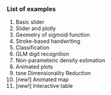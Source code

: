 ### List of examples

1. Basic slider
2. Slider and plotly
3. Geometry of sigmoid function
4. Stroke-based handwriting
5. Classification
6. GLM digit recognition
7. Non-parameteric density estimation
8. Animated plots
9. tsne Dimensionality Reduction
10. [new!] Animated map
11. [new!] Interactive table
